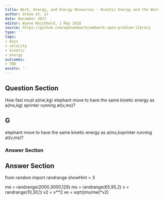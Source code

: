```yaml
---
title: Work, Energy, and Energy Resources - Kinetic Energy and the Work-Energy Theorem
author: Urone et. al
date: December 2017
editor: Wynne Reichheld, 1 May 2018
source: https://github.com/openwebwork/webwork-open-problem-library
type: ''
tags:
- mass
- velocity
- kinetic
- energy
outcomes:
- TBD
assets: ''
---
```


## Question Section 

How fast must a(me,kg) elephant move to have the same kinetic energy as a(ms,kg) sprinter running at(v,ms)?
## G
elephant move to have the same kinetic energy as a(ms,ksprinter running at(v,ms)?
### Answer Section


## Answer Section

from random import randrange
showHint = 3

me = randrange(2000,3000,129)
ms = randrange(65,95,2)
v = randrange(10,30,1)
v2 = v**2
ve = sqrt((ms/me)*v2)